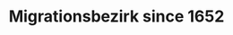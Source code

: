 ---
layout: blog
category: blog
title: Migrationsbezirk since 1652
summary: Nützliche Zusatzinfo
image: migrationsbezirk.png
tags: [Kiezleben,Migration]
---